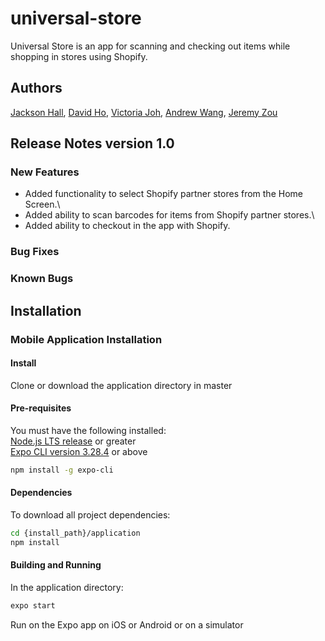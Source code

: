 # universal-store
Universal Store is an app for scanning and checking out items while shopping in stores using Shopify.
## Authors

[Jackson Hall](https://github.com/charjhall), [David Ho](https://github.com/dho37), [Victoria Joh](https://github.com/vjoh), [Andrew Wang](https://github.com/andrewwang024), [Jeremy Zou](https://github.com/jeremy-zou)

## Release Notes version 1.0

### New Features
* Added functionality to select Shopify partner stores from the Home Screen.\
* Added ability to scan barcodes for items from Shopify partner stores.\
* Added ability to checkout in the app with Shopify.

### Bug Fixes

### Known Bugs

## Installation

### Mobile Application Installation

#### Install

Clone or download the application directory in master

#### Pre-requisites

You must have the following installed:\
[Node.js LTS release](https://nodejs.org/en/) or greater\
[Expo CLI version 3.28.4](https://docs.expo.io/get-started/installation/) or above
```bash
npm install -g expo-cli
```

#### Dependencies
To download all project dependencies:
```bash
cd {install_path}/application
npm install
```

#### Building and Running
In the application directory:
```bash
expo start
```
Run on the Expo app on iOS or Android or on a simulator
